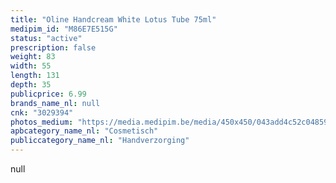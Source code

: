 ```yaml
---
title: "Oline Handcream White Lotus Tube 75ml"
medipim_id: "M86E7E515G"
status: "active"
prescription: false
weight: 83
width: 55
length: 131
depth: 35
publicprice: 6.99
brands_name_nl: null
cnk: "3029394"
photos_medium: "https://media.medipim.be/media/450x450/043add4c52c0485923fc530e6ddfa84193c1f9ac.jpg"
apbcategory_name_nl: "Cosmetisch"
publiccategory_name_nl: "Handverzorging"
---
```

null
